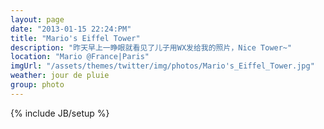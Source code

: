 ```yaml
---
layout: page
date: "2013-01-15 22:24:PM"
title: "Mario's Eiffel Tower"
description: "昨天早上一睁眼就看见了儿子用WX发给我的照片，Nice Tower~"
location: "Mario @France|Paris"
imgUrl: "/assets/themes/twitter/img/photos/Mario's_Eiffel_Tower.jpg"
weather: jour de pluie
group: photo
---
```

{% include JB/setup %}
